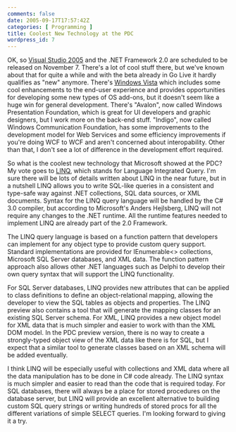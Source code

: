 ```yaml
---
comments: false
date: 2005-09-17T17:57:42Z
categories: [ Programming ]
title: Coolest New Technology at the PDC
wordpress_id: 7
---
```


OK, so [Visual Studio 2005](http://lab.msdn.microsoft.com/vs2005/default.aspx) and the .NET Framework 2.0 are scheduled to be released on November 7. There's a lot of cool stuff there, but we've known about that for quite a while and with the beta already in Go Live it hardly qualifies as "new" anymore. There's [Windows Vista](http://msdn.microsoft.com/windowsvista/) which includes some cool enhancements to the end-user experience and provides opportunities for developing some new types of OS add-ons, but it doesn't seem like a huge win for general development. There's "Avalon", now called Windows Presentation Foundation, which is great for UI developers and graphic designers, but I work more on the back-end stuff. "Indigo", now called Windows Communication Foundation, has some improvements to the development model for Web Services and some efficiency improvements if you're doing WCF to WCF and aren't concerned about interopability. Other than that, I don't see a lot of difference in the development effort required.

So what is the coolest new technology that Microsoft showed at the PDC? My vote goes to [LINQ](http://msdn.microsoft.com/library/en-us/dndotnet/html/linqprojectovw.asp), which stands for Language Integrated Query. I'm sure there will be lots of details written about LINQ in the near future, but in a nutshell LINQ allows you to write SQL-like queries in a consistent and type-safe way against .NET collections, SQL data sources, or XML documents. Syntax for the LINQ query language will be handled by the C# 3.0 compiler, but according to Microsoft's Anders Hejlsberg, LINQ will not require any changes to the .NET runtime. All the runtime features needed to implement LINQ are already part of the 2.0 Framework.

The LINQ query language is based on a function pattern that developers can implement for any object type to provide custom query support. Standard implementations are provided for IEnumerable<> collections, Microsoft SQL Server databases, and XML data. The function pattern approach also allows other .NET languages such as Delphi to develop their own query syntax that will support the LINQ functionality.

For SQL Server databases, LINQ provides new attributes that can be applied to class definitions to define an object-relational mapping, allowing the developer to view the SQL tables as objects and properties. The LINQ preview also contains a tool that will generate the mapping classes for an existing SQL Server schema. For XML, LINQ provides a new object model for XML data that is much simpler and easier to work with than the XML DOM model. In the PDC preview version, there is no way to create a strongly-typed object view of the XML data like there is for SQL, but I expect that a similar tool to generate classes based on an XML schema will be added eventually.

I think LINQ will be especially useful with collections and XML data where all the data manipulation has to be done in C# code already. The LINQ syntax is much simpler and easier to read than the code that is required today. For SQL databases, there will always be a place for stored procedures on the database server, but LINQ will provide an excellent alternative to building custom SQL query strings or writing hundreds of stored procs for all the different variations of simple SELECT queries. I'm looking forward to giving it a try.
